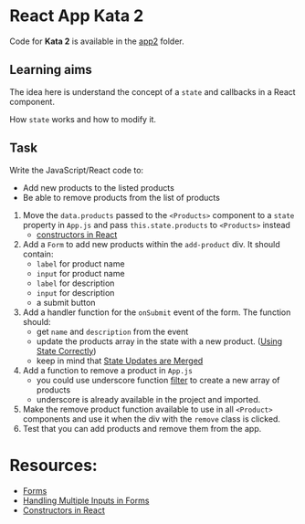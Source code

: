 # React App Kata 2

Code for **Kata 2** is available in the [app2](app2) folder.

## Learning aims

The idea here is understand the concept of a `state` and callbacks in a React component.

How `state` works and how to modify it.

## Task

Write the JavaScript/React code to: 
* Add new products to the listed products
* Be able to remove products from the list of products


1. Move the `data.products` passed to the `<Products>` component to a `state` property in `App.js` and pass `this.state.products` to `<Products>` instead
    * [constructors in React](https://facebook.github.io/react/docs/react-component.html#constructor)
2. Add a `Form` to add new products within the `add-product` div. It should contain:
    * `label` for product name
    * `input` for product name
    * `label` for description
    * `input` for description
    * a submit button
2. Add a handler function for the `onSubmit` event of the form. The function should:
    * get `name` and `description` from the event
    * update the products array in the state with a new product. ([Using State Correctly](https://facebook.github.io/react/docs/state-and-lifecycle.html#using-state-correctly))
    * keep in mind that [State Updates are Merged](https://facebook.github.io/react/docs/state-and-lifecycle.html#state-updates-are-merged)
3. Add a function to remove a product in `App.js` 
    * you could use underscore function [filter](http://underscorejs.org/#filter) to create a new array of products
    * underscore is already available in the project and imported.
4. Make the remove product function available to use in all `<Product>` components and use it when the div with the `remove` class is clicked.
5. Test that you can add products and remove them from the app.

# Resources:

* [Forms](https://facebook.github.io/react/docs/forms.html)
* [Handling Multiple Inputs in Forms](https://facebook.github.io/react/docs/forms.html#handling-multiple-inputs)
* [Constructors in React](https://facebook.github.io/react/docs/react-component.html#constructor)